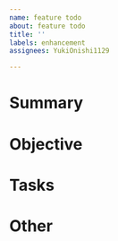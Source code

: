 ```yaml
---
name: feature todo
about: feature todo
title: ''
labels: enhancement
assignees: YukiOnishi1129

---
```


# Summary

# Objective

# Tasks

# Other
